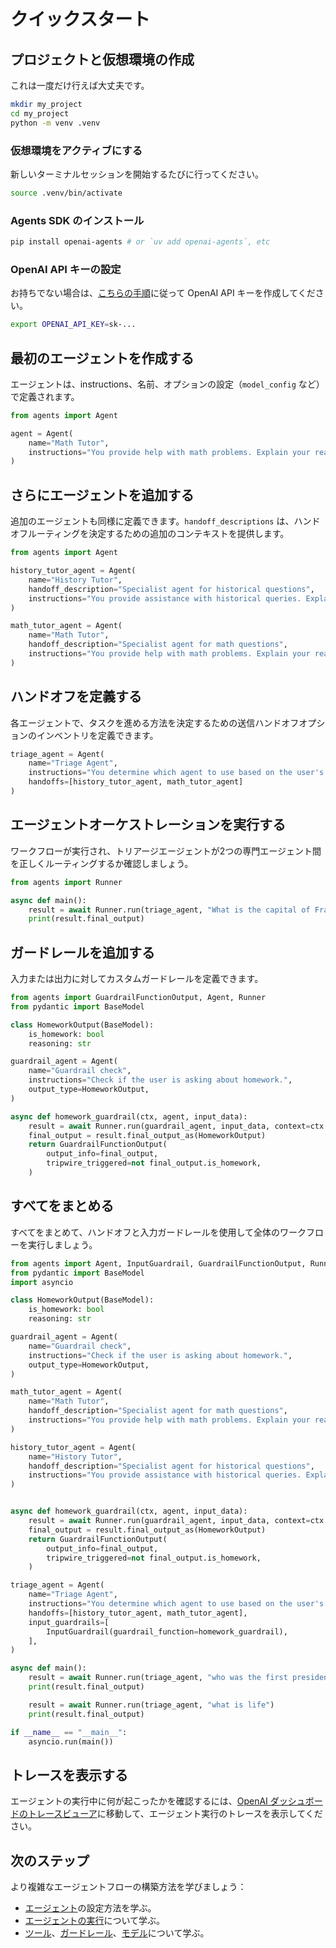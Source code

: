 # クイックスタート

## プロジェクトと仮想環境の作成

これは一度だけ行えば大丈夫です。

```bash
mkdir my_project
cd my_project
python -m venv .venv
```

### 仮想環境をアクティブにする

新しいターミナルセッションを開始するたびに行ってください。

```bash
source .venv/bin/activate
```

### Agents SDK のインストール

```bash
pip install openai-agents # or `uv add openai-agents`, etc
```

### OpenAI API キーの設定

お持ちでない場合は、[こちらの手順](https://platform.openai.com/docs/quickstart#create-and-export-an-api-key)に従って OpenAI API キーを作成してください。

```bash
export OPENAI_API_KEY=sk-...
```

## 最初のエージェントを作成する

エージェントは、instructions、名前、オプションの設定（`model_config` など）で定義されます。

```python
from agents import Agent

agent = Agent(
    name="Math Tutor",
    instructions="You provide help with math problems. Explain your reasoning at each step and include examples",
)
```

## さらにエージェントを追加する

追加のエージェントも同様に定義できます。`handoff_descriptions` は、ハンドオフルーティングを決定するための追加のコンテキストを提供します。

```python
from agents import Agent

history_tutor_agent = Agent(
    name="History Tutor",
    handoff_description="Specialist agent for historical questions",
    instructions="You provide assistance with historical queries. Explain important events and context clearly.",
)

math_tutor_agent = Agent(
    name="Math Tutor",
    handoff_description="Specialist agent for math questions",
    instructions="You provide help with math problems. Explain your reasoning at each step and include examples",
)
```

## ハンドオフを定義する

各エージェントで、タスクを進める方法を決定するための送信ハンドオフオプションのインベントリを定義できます。

```python
triage_agent = Agent(
    name="Triage Agent",
    instructions="You determine which agent to use based on the user's homework question",
    handoffs=[history_tutor_agent, math_tutor_agent]
)
```

## エージェントオーケストレーションを実行する

ワークフローが実行され、トリアージエージェントが2つの専門エージェント間を正しくルーティングするか確認しましょう。

```python
from agents import Runner

async def main():
    result = await Runner.run(triage_agent, "What is the capital of France?")
    print(result.final_output)
```

## ガードレールを追加する

入力または出力に対してカスタムガードレールを定義できます。

```python
from agents import GuardrailFunctionOutput, Agent, Runner
from pydantic import BaseModel

class HomeworkOutput(BaseModel):
    is_homework: bool
    reasoning: str

guardrail_agent = Agent(
    name="Guardrail check",
    instructions="Check if the user is asking about homework.",
    output_type=HomeworkOutput,
)

async def homework_guardrail(ctx, agent, input_data):
    result = await Runner.run(guardrail_agent, input_data, context=ctx.context)
    final_output = result.final_output_as(HomeworkOutput)
    return GuardrailFunctionOutput(
        output_info=final_output,
        tripwire_triggered=not final_output.is_homework,
    )
```

## すべてをまとめる

すべてをまとめて、ハンドオフと入力ガードレールを使用して全体のワークフローを実行しましょう。

```python
from agents import Agent, InputGuardrail, GuardrailFunctionOutput, Runner
from pydantic import BaseModel
import asyncio

class HomeworkOutput(BaseModel):
    is_homework: bool
    reasoning: str

guardrail_agent = Agent(
    name="Guardrail check",
    instructions="Check if the user is asking about homework.",
    output_type=HomeworkOutput,
)

math_tutor_agent = Agent(
    name="Math Tutor",
    handoff_description="Specialist agent for math questions",
    instructions="You provide help with math problems. Explain your reasoning at each step and include examples",
)

history_tutor_agent = Agent(
    name="History Tutor",
    handoff_description="Specialist agent for historical questions",
    instructions="You provide assistance with historical queries. Explain important events and context clearly.",
)


async def homework_guardrail(ctx, agent, input_data):
    result = await Runner.run(guardrail_agent, input_data, context=ctx.context)
    final_output = result.final_output_as(HomeworkOutput)
    return GuardrailFunctionOutput(
        output_info=final_output,
        tripwire_triggered=not final_output.is_homework,
    )

triage_agent = Agent(
    name="Triage Agent",
    instructions="You determine which agent to use based on the user's homework question",
    handoffs=[history_tutor_agent, math_tutor_agent],
    input_guardrails=[
        InputGuardrail(guardrail_function=homework_guardrail),
    ],
)

async def main():
    result = await Runner.run(triage_agent, "who was the first president of the united states?")
    print(result.final_output)

    result = await Runner.run(triage_agent, "what is life")
    print(result.final_output)

if __name__ == "__main__":
    asyncio.run(main())
```

## トレースを表示する

エージェントの実行中に何が起こったかを確認するには、[OpenAI ダッシュボードのトレースビューア](https://platform.openai.com/traces)に移動して、エージェント実行のトレースを表示してください。

## 次のステップ

より複雑なエージェントフローの構築方法を学びましょう：

- [エージェント](agents.md)の設定方法を学ぶ。
- [エージェントの実行](running_agents.md)について学ぶ。
- [ツール](tools.md)、[ガードレール](guardrails.md)、[モデル](models.md)について学ぶ。